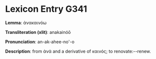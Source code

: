 # Lexicon Entry G341

**Lemma**: ἀνακαινόω

**Transliteration (xlit)**: anakainóō

**Pronunciation**: an-ak-ahee-no'-o

**Description**:
from ἀνά and a derivative of καινός; to renovate:--renew.
